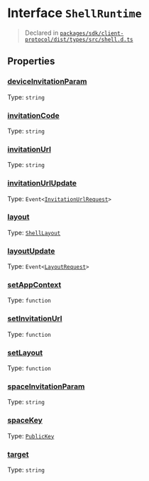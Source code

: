 # Interface `ShellRuntime`
> Declared in [`packages/sdk/client-protocol/dist/types/src/shell.d.ts`]()


## Properties
### [deviceInvitationParam]()
Type: <code>string</code>



### [invitationCode]()
Type: <code>string</code>



### [invitationUrl]()
Type: <code>string</code>



### [invitationUrlUpdate]()
Type: <code>Event&lt;[InvitationUrlRequest](/api/@dxos/react-client/interfaces/InvitationUrlRequest)&gt;</code>



### [layout]()
Type: <code>[ShellLayout](/api/@dxos/react-client/enums#ShellLayout)</code>



### [layoutUpdate]()
Type: <code>Event&lt;[LayoutRequest](/api/@dxos/react-client/interfaces/LayoutRequest)&gt;</code>



### [setAppContext]()
Type: <code>function</code>



### [setInvitationUrl]()
Type: <code>function</code>



### [setLayout]()
Type: <code>function</code>



### [spaceInvitationParam]()
Type: <code>string</code>



### [spaceKey]()
Type: <code>[PublicKey](/api/@dxos/react-client/classes/PublicKey)</code>



### [target]()
Type: <code>string</code>



    